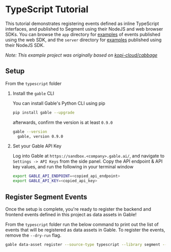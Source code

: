 # TypeScript Tutorial

This tutorial demonstrates registering events defined as inline TypeScript interfaces, and published to Segment using their NodeJS and web browser SDKs. You can browse the `app` directory for [examples](./app/src/Component/HelpPopover.tsx#L19-L25) of events published using the web SDK, and the `server` directory for [examples](./server/cart.ts#L8-L12) published using their NodeJS SDK.

  *Note: This example project was originally based on [kopi-cloud/cabbage](https://github.com/kopi-cloud/cabbage)*
## Setup

From the `typescript` folder

1. Install the `gable` CLI

    You can install Gable's Python CLI using pip

    ```bash
    pip install gable --upgrade
    ```

    afterwards, confirm the version is at least `0.9.0`

    ```bash
    gable --version
      gable, version 0.9.0
    ```

2. Set your Gable API Key

    Log into Gable at `https://sandbox.<company>.gable.ai/`, and navigate to `Settings -> API Keys` from the side panel. Copy the API endpoint & API key values, and run the following in your terminal window

    ```bash
    export GABLE_API_ENDPOINT=<copied_api_endpoint>
    export GABLE_API_KEY=<copied_api_key>
    ```

## Register Segment Events

Once the setup is complete, you're ready to register the backend and frontend events defined in this project as data assets in Gable!

From the `typescript` folder run the below command to print out the list of events that will be registered as data assets in Gable. To register the events, remove the `--dry-run` flag.

```bash
gable data-asset register --source-type typescript --library segment --dry-run
```
